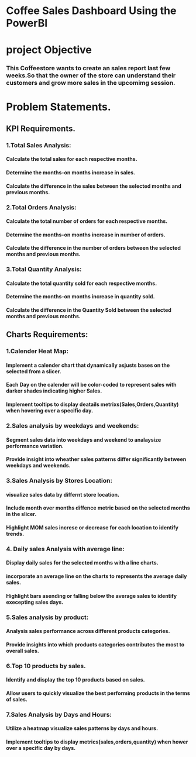 # Coffee Sales Dashboard Using the PowerBI

# project Objective
### This Coffeestore wants to create an sales report last few weeks.So that the owner of the store can understand their customers and grow more sales in the upcomimg session.

# Problem Statements.
## KPI Requirements.

### 1.Total Sales Analysis:
#### Calculate the total sales for each respective months.
#### Determine the months-on months increase in sales.
#### Calculate the difference in the sales between the selected months and previous months.

### 2.Total Orders Analysis:
#### Calculate the total number of orders for each respective months.
#### Determine the months-on months increase in number of orders.
#### Calculate the difference in the number of orders between the selected months and previous months.

### 3.Total Quantity Analysis:
#### Calculate the total quantity sold for each respective months.
#### Determine the months-on months increase in quantity sold.
#### Calculate the difference in the Quantity Sold between the selected months and previous months.

## Charts Requirements:
### 1.Calender Heat Map:
#### Implement a calender chart that dynamically asjusts bases on the selected from a slicer.
#### Each Day on the calender will be color-coded to represent sales with darker shades indicating higher Sales.
#### Implement tooltips to display deatails metrixs(Sales,Orders,Quantity) when hovering over a specific day.

### 2.Sales analysis by weekdays and weekends:
#### Segment sales data into weekdays and weekend to analaysize performance variation.
#### Provide insight into wheather sales patterns differ significantly between weekdays and weekends.

### 3.Sales Analysis by Stores Location:
#### visualize sales data by differnt store location.
#### Include month over months diffence metric based on the selected months in the slicer.
#### Highlight MOM sales increse or decrease for each location to identify trends.

### 4. Daily sales Analysis with average line:
#### Display daily sales for the selected months with a line charts.
#### incorporate an average line on the charts to represents the average daily sales.
#### Highlight bars asending or falling below the average sales to identify execepting sales days.

### 5.Sales analysis by product:
#### Analysis sales performance across different products categories.
#### Provide insights into which products categories contributes the most to overall sales.

### 6.Top 10 products by sales.
#### Identify and display the top 10 products based on sales.
#### Allow users to quickly visualize the best performing products in the terms of sales.

### 7.Sales Analysis by Days and Hours:
#### Utilize a heatmap visualize sales patterns by days and hours.
#### Implement tooltips to display metrics(sales,orders,quantity) when hower over a specific day by days.
